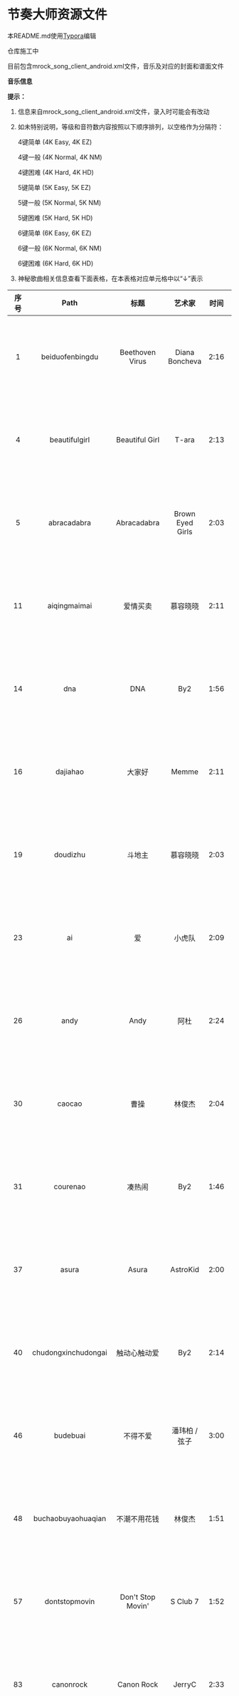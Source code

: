 # 节奏大师资源文件

本README.md使用[Typora](https://www.typora.io/)编辑



仓库施工中

目前包含mrock_song_client_android.xml文件，音乐及对应的封面和谱面文件



**音乐信息**

**提示：**

1. 信息来自mrock_song_client_android.xml文件，录入时可能会有改动

2. 如未特别说明，等级和音符数内容按照以下顺序排列，以空格作为分隔符：

   4键简单 (4K Easy, 4K EZ)

   4键一般 (4K Normal, 4K NM)

   4键困难 (4K Hard, 4K HD)

   5键简单 (5K Easy, 5K EZ)

   5键一般 (5K Normal, 5K NM)

   5键困难 (5K Hard, 5K HD)

   6键简单 (6K Easy, 6K EZ)

   6键一般 (6K Normal, 6K NM)

   6键困难 (6K Hard, 6K HD)


3. 神秘歌曲相关信息查看下面表格，在本表格对应单元格中以“↓”表示

| 序号 |         Path         |          标题          |       艺术家        | 时间 |  BPM   |         等级         |                    音符数                    |
| :--: | :------------------: | :--------------------: | :-----------------: | :--: | :----: | :------------------: | :------------------------------------------: |
|  1   |   beiduofenbingdu    |    Beethoven Virus     |   Diana Boncheva    | 2:16 |  156   |  2 4 9 2 4 9 2 4 9   |     482 710 910 483 716 912 483 725 919      |
|  4   |    beautifulgirl     |     Beautiful Girl     |        T-ara        | 2:13 |  135   |  3 5 7 3 5 7 3 5 7   |     648 771 919 648 772 922 647 773 921      |
|  5   |     abracadabra      |      Abracadabra       |  Brown Eyed Girls   | 2:03 |  128   |  2 5 7 2 5 7 2 5 7   |     472 871 958 471 874 956 472 882 958      |
|  11  |     aiqingmaimai     |        爱情买卖        |      慕容晓晓       | 2:11 |   95   |  2 4 6 2 4 6 2 4 6   |     379 679 843 379 689 835 379 701 845      |
|  14  |         dna          |          DNA           |         By2         | 1:56 |  122   |  2 4 7 2 4 7 2 4 7   |     242 708 762 242 713 738 242 714 767      |
|  16  |       dajiahao       |         大家好         |        Memme        | 2:11 |  170   | 5 7 10 5 7 10 5 7 10 |    700 875 1450 700 875 1450 700 875 1450    |
|  19  |       doudizhu       |         斗地主         |      慕容晓晓       | 2:03 |  144   |  2 5 7 2 5 7 2 5 7   |    476 959 1233 476 959 1233 476 959 1233    |
|  23  |          ai          |           爱           |       小虎队        | 2:09 | 126.19 |  3 5 7 3 5 7 3 5 7   |    521 772 1077 521 772 1084 521 772 1084    |
|  26  |         andy         |          Andy          |        阿杜         | 2:24 |   68   |  3 5 6 3 5 6 3 5 6   |     374 583 679 373 582 682 373 581 682      |
|  30  |        caocao        |          曹操          |       林俊杰        | 2:04 |   72   |  1 4 7 1 4 7 1 4 7   |     269 625 744 269 630 746 269 639 748      |
|  31  |       courenao       |         凑热闹         |         By2         | 1:46 |  115   |  2 5 7 2 5 7 2 5 7   |     289 697 773 289 699 779 289 699 779      |
|  37  |        asura         |         Asura          |      AstroKid       | 2:00 |  177   |  4 6 9 4 6 9 4 6 9   |  461 1049 1390 461 1049 1448 461 1049 1448   |
|  40  | chudongxinchudongai  |      触动心触动爱      |         By2         | 2:14 |   86   |  2 4 7 2 4 7 2 4 7   |     340 631 863 340 631 863 340 631 863      |
|  46  |       budebuai       |        不得不爱        |    潘玮柏 / 弦子    | 3:00 |   80   |  2 4 6 2 4 6 2 4 6   |    450 852 1086 450 855 1060 450 839 1060    |
|  48  |  buchaobuyaohuaqian  |      不潮不用花钱      |       林俊杰        | 1:51 |  112   |  2 5 7 2 5 7 2 5 7   |     342 552 676 342 551 674 342 545 670      |
|  57  |    dontstopmovin     |   Don't Stop Movin'    |      S Club 7       | 1:52 |  126   |  3 5 7 3 5 7 3 5 7   |    311 736 1086 311 736 1103 311 745 1099    |
|  83  |      canonrock       |       Canon Rock       |       JerryC        | 2:33 |  200   | 3 7 10 3 7 10 3 7 10 |  682 1375 2615 682 1377 2628 682 1377 2639   |
|  84  |      dongfengpo      |         东风破         |       周杰伦        | 2:30 |   73   |  3 5 6 3 5 6 3 5 6   |     455 529 628 457 530 628 457 534 637      |
|  89  |        adonis        |         Adonis         |         M2U         | 2:20 |  140   |  3 6 8 3 6 8 3 6 8   |    472 844 1112 472 844 1112 472 845 1112    |
|  96  |    aroundtheworld    |    Around The World    |       m.o.v.e       | 2:38 |  120   |  4 6 7 4 6 7 4 6 7   |    428 908 1009 428 916 1009 428 916 1009    |
|  98  |       daybyday       |       DAY BY DAY       |        T-ara        | 1:34 |  118   |  2 4 6 2 4 6 2 4 6   |     216 479 748 216 479 748 216 479 749      |
| 100  |      caisedehei      |        彩色的黑        |      吉克隽逸       | 2:14 |  105   |  2 5 7 2 5 7 2 5 7   |     360 624 725 360 626 718 361 619 719      |
| 101  |   clubcanthandleme   |  Club Can't Handle Me  |      Flo Rida       | 2:23 |  128   |  2 5 6 2 4 6 2 5 6   |    501 961 1308 501 962 1310 501 963 1318    |
| 103  |   buyaoshuilanjiao   |       不要睡懒觉       |       汪苏泷        | 2:00 |  178   |  2 4 6 2 4 6 2 4 6   |    499 831 1074 499 831 1076 499 815 1097    |
| 106  |       bugatti        |        Bugatti         |      Ace Hood       | 2:01 |  131   |  2 4 7 2 4 7 2 4 7   |     410 564 844 414 564 842 414 564 897      |
| 112  |     drunkenstein     |      DrunkenSteiN      |    Paul Bazooka     | 2:08 |  128   |  3 6 9 3 6 9 3 6 9   |  532 1000 1360 532 1000 1360 532 1000 1360   |
| 118  |       badapple       |      Bad Apple!!       |       nomico        | 2:23 |  138   |  4 6 8 4 6 8 4 6 8   |  893 1036 1253 902 1036 1155 892 1043 1155   |
|  ↑   |          ↑           |           ↑            |       のみこ        |  ↑   |   ↑    |          ↑           |                      ↑                       |
| 122  |      breakdown       |       Break Down       |   Super Junior M    | 2:22 |  130   |  2 4 6 2 4 6 2 4 6   |    440 816 1312 440 820 1339 440 824 1353    |
| 126  |     brightspring     |     Bright Spring      |         M2U         | 2:36 |  130   |  3 5 7 3 5 7 3 5 7   |  506 1123 1558 506 1125 1569 506 1125 1567   |
| 128  | bigbangyitianyitian  |        一天一天        |       BIGBANG       | 2:06 |  126   |  2 4 6 2 4 6 2 4 6   |    387 686 1031 387 688 1045 387 688 1045    |
|  ↑   |          ↑           |        하루하루        |          ↑          |  ↑   |   ↑    |          ↑           |                      ↑                       |
| 130  |   beyondzhendeaini   |        真的爱你        |       Beyond        | 2:29 | 77.213 |  1 3 5 1 3 5 1 3 5   |    424 679 1008 424 677 1010 424 688 1010    |
| 136  |        drama         |         Drama          |   Diana Boncheva    | 2:35 |  134   |  3 6 9 3 6 9 3 6 9   |  604 1022 1328 604 1022 1341 604 1030 1347   |
| 148  |       diyitian       |         第一天         |       孙燕姿        | 2:30 |  176   |  3 5 7 3 5 7 3 5 7   |  773 1214 2088 773 1214 2086 773 1214 2098   |
| 149  |        dadada        |         DADADA         |      yuimino+       | 2:14 |  145   | 3 5 10 3 5 10 3 5 10 |  475 1239 1829 475 1237 1832 475 1235 1838   |
| 184  |       applause       |        Applause        |      Lady Gaga      | 2:21 |  140   |  3 5 7 3 5 7 3 5 7   |    486 949 1366 486 949 1366 484 949 1366    |
| 185  |      chaoyougan      |         超有感         |       黄鸿升        | 2:32 |  125   |  3 5 7 3 5 7 3 5 7   |    378 923 1425 378 927 1425 378 927 1425    |
| 226  |    beautifullight    |    Beautiful Light     |       金志文        | 2:12 |   95   |  2 4 6 2 4 6 2 4 6   |     378 655 945 378 655 945 378 655 945      |
| 227  |      aibujieshi      |       爱，不解释       |        张杰         | 2:18 |   95   |  1 3 5 1 3 5 1 3 5   |     324 524 824 324 524 824 324 524 824      |
| 236  |      dearmozart      |      Dear Mozart       |       JerryC        | 2:19 |  210   | 3 7 10 3 7 10 3 7 10 | 1091 1507 2556 1091 1513 2552 1091 1513 2552 |
| 248  |       babaquna       |       爸爸去哪儿       |        群星         | 2:18 |  101   |  2 4 6 2 4 6 2 4 6   |     290 550 701 290 550 701 290 550 701      |
| 249  |       duyiwuer       |        独一无二        |         By2         | 1:48 |  140   |  2 5 6 2 5 6 2 5 6   |     271 563 734 271 563 734 271 563 734      |
| 256  |      4minuteshm      |       喜欢水吗？       |       4minute       | 2:08 |  125   |  2 4 6 2 4 6 2 4 6   |    436 724 1132 436 724 1132 436 724 1132    |
|  ↑   |          ↑           |        물 좋아?        |          ↑          |  ↑   |   ↑    |          ↑           |                      ↑                       |
| 263  |        cunzai        |          存在          |        汪峰         | 2:08 |  114   |  2 4 6 2 4 6 2 4 6   |     511 677 949 511 677 949 511 677 949      |
| 266  |   aiqingfadeguang    |       爱情发的光       |      吉克隽逸       | 1:59 |  103   |  2 4 6 2 4 6 2 4 6   |     449 612 806 449 612 806 449 612 806      |
| 268  |       dafeiji        |       合体打飞机       |        祈合         | 2:05 |  120   |  2 4 6 2 4 6 2 4 6   |     319 511 790 319 511 789 319 511 790      |
| 269  |       behappy        |         快乐送         |        群星         | 1:57 |  127   |  2 4 7 2 4 7 2 4 7   |    279 787 1032 279 787 1032 279 783 1032    |
| 275  |      aiqingkele      |          渴了          |       张惠妹        | 2:11 |  130   |  2 4 7 2 4 7 2 4 7   |     416 669 942 416 669 942 416 669 942      |
| 285  |         dixi         |          底细          |       杨宗纬        | 2:12 |   70   |  1 3 5 1 3 5 1 3 5   |     195 320 498 192 320 497 195 320 501      |
| 290  |     beiershuang      |         倍儿爽         |       大张伟        | 2:07 |  130   |  2 4 6 2 4 6 2 4 6   |     337 684 996 344 684 998 336 684 996      |
| 301  |      cishicike       |        此时此刻        |        许巍         | 2:27 |  140   |  3 5 8 3 5 8 3 5 8   |  613 1041 1427 613 1041 1427 613 1041 1427   |
| 302  |     cengjingdeni     |        曾经的你        |        许巍         | 2:31 |  95.1  |  2 4 6 2 4 6 2 4 6   |     390 573 888 390 573 888 390 573 888      |
| 313  |      buzaiyouyu      |        不再犹豫        |       Beyond        | 2:31 | 133.85 |  2 4 7 2 4 7 2 4 7   |    565 870 1459 567 874 1461 569 874 1461    |
| 315  |    arklightrmver     |        ArkLight        |         M2U         | 2:24 |  155   | 4 7 10 4 7 10 4 7 10 |  601 1066 1863 603 1082 1846 601 1079 1846   |
| 326  |  aslongasyouloveme   | As Long As You Love Me |    Justin Bieber    | 2:37 |  140   |  3 5 7 3 5 7 3 5 7   |    638 933 1311 638 933 1311 638 933 1311    |
| 330  |    beautifultimes    |    Beautiful Times     |      Owl City       | 2:27 |  136   |  3 5 7 3 5 7 3 5 7   |  499 1036 1455 499 1036 1454 499 1036 1454   |
| 331  |         baby         |          Baby          |    Justin Bieber    | 2:32 |  130   |  3 5 7 3 5 7 3 5 7   |    629 962 1598 629 961 1598 629 961 1598    |
| 335  |      dreamyday       |       Dreamy Day       |         M2U         | 2:05 |  128   |  4 5 7 4 5 7 4 5 7   |    518 719 1054 518 719 1054 518 719 1054    |
| 339  |       dontstop       |       Don't Stop       | 5 Seconds of Summer | 2:06 |  150   |  3 5 7 3 5 7 3 5 7   |    601 956 1322 601 956 1322 601 956 1322    |
| 342  |      dontmatter      |      Don't Matter      |        Akon         | 2:10 | 125.21 |  3 5 7 3 5 7 3 5 7   |    431 756 1096 431 756 1093 431 756 1093    |
| 345  |         burn         |          Burn          |   Ellie Goulding    | 2:10 |  174   |  3 5 7 3 5 7 3 5 7   |    674 927 1555 674 927 1557 674 927 1557    |
| 347  |      darkhorse       |       Dark Horse       |     Katy Perry      | 2:28 |  132   |  3 5 7 3 5 7 3 5 7   |    499 825 1182 499 825 1182 499 825 1182    |
| 352  |    doyouevershine    |   Do You Ever Shine?   |       五月天        | 2:33 |  155   |  2 5 7 2 5 7 2 5 7   |    534 921 1311 532 921 1311 534 921 1311    |
| 354  |      clingcling      |      Cling Cling       |       Perfume       | 2:49 |  135   |  2 5 6 2 5 6 2 5 6   |    453 828 1505 453 828 1509 453 828 1509    |
| 356  |      buxiangzd       |        不想长大        |        S.H.E        | 2:23 |   93   |  3 5 7 3 5 7 3 5 7   |     328 533 777 328 533 777 328 533 777      |
| 359  |     blackbullet      |       神秘歌曲06       |        佚名         |  ↓   |   ↓    |          ↓           |                      ↓                       |
| 363  |      bartender       |       Bartender        |       Lady A        | 2:22 |  101   |  3 5 7 3 5 7 3 5 7   |    453 694 1137 453 694 1135 453 694 1135    |
| 366  |      breakfree       |       Break Free       |    Ariana Grande    | 2:21 |  130   |  3 5 7 3 5 7 3 5 7   |    537 903 1281 537 903 1281 537 903 1281    |
| 368  |       bangbang       |       Bang Bang        |      Jessie J       | 2:27 |  150   |  3 5 7 3 5 7 3 5 7   |    659 943 1429 659 931 1429 659 931 1429    |
| 378  |    anywhereforyou    |    Anywhere For You    |     John Martin     | 2:14 |  128   |  3 5 7 3 5 7 3 5 7   |    519 768 1106 519 768 1106 519 768 1106    |
| 379  |     1987wbzhyjn      |   1987我不知会遇见你   |       李宇春        | 2:19 |  115   |  1 3 5 1 3 5 1 3 5   |    436 706 1238 436 706 1238 436 706 1238    |
| 383  |      burutiaowu      |        不如跳舞        |       陈慧琳        | 2:15 |  140   |  2 5 8 2 5 8 2 5 8   |    440 745 1167 440 745 1167 440 745 1167    |
| 387  |       babyboy        |        Baby Boy        |       王心凌        | 2:04 |  144   |  3 5 7 3 5 7 3 5 7   |    442 696 1077 442 696 1077 442 696 1077    |
| 389  |         dadi         |          大地          |       Beyond        | 2:43 |  143   |  2 4 7 2 4 7 2 4 7   |    574 932 1449 574 932 1449 574 932 1449    |
| 398  |    aiwoshaoyidian    |       爱我少一点       |        李鹤         | 2:04 |  130   |  2 5 7 2 5 7 2 5 7   |    480 902 1264 480 902 1264 480 902 1264    |
| 420  |       cainimei       |       神秘歌曲21       |        佚名         |  ↓   |   ↓    |          ↓           |                      ↓                       |
| 421  |      barbarbar       |      Bar Bar Bar       |     Crayon Pop      | 2:07 |  134   |  2 5 7 2 5 7 2 5 7   |     510 626 906 510 626 906 510 626 906      |
| 423  |      cainimei01      |       神秘歌曲23       |        佚名         |  ↓   |   ↓    |          ↓           |                      ↓                       |
| 428  |       dashidai       |         大时代         |       徐子崴        | 2:13 |  128   |  2 4 7 2 4 7 2 4 7   |    451 682 1125 451 682 1125 451 682 1125    |
| 437  | duoyuandouyaozaiyiqi |     多远都要在一起     |       邓紫棋        | 2:32 |  136   |  2 4 6 2 4 6 2 4 6   |    428 878 1610 428 878 1605 429 878 1605    |
| 445  |      cainimei03      |       神秘歌曲30       |        佚名         |  ↓   |   ↓    |          ↓           |                      ↓                       |
| 447  |      cainimei02      |       神秘歌曲27       |        佚名         |  ↓   |   ↓    |          ↓           |                      ↓                       |
| 450  |       bsmlbgj        |     不是猛龙不过江     |       胡彦斌        | 2:40 |  135   |  2 4 6 2 4 6 2 4 6   |    541 723 1795 541 723 1795 541 723 1795    |
| 461  |       bxtaqgs        |     不想听爱情故事     |   赵乃吉 / High4    | 2:17 |  160   |  1 3 6 1 3 6 1 3 6   |    450 587 1053 450 587 1062 450 587 1062    |
| 464  |      dragonsoul      |      Dragon Soul       |      谷本贵义       | 2:30 |  162   |  2 5 8 2 5 8 2 5 8   |  807 1096 1458 807 1096 1458 807 1096 1458   |
|  ↑   |          ↑           |           ↑            |      谷本貴義       |  ↑   |   ↑    |          ↑           |                      ↑                       |
| 477  |    accordingtoyou    |    According To you    | Orianthi Panagaris  | 2:21 |  131   |  2 4 7 2 4 7 2 4 7   |    529 727 1341 529 723 1341 529 723 1341    |
| 483  |   2differenttears    |   2 Different Tears    |    Wonder Girls     | 2:07 |  124   |  1 4 7 1 4 7 1 4 7   |    259 571 1120 259 571 1128 259 571 1128    |
| 503  |     doyouloveme      |                        |                     |      |        |                      |                                              |
| 504  |     bond1ae6au1      |      Double Agent      |       WAV.AV        | 2:26 |  160   |   4KHD 10 5KHD 10    |             4KHD 1984 5KHD 2119              |
| 508  |     blackmakeup      |     Black Make Up      |     安室奈美惠      | 2:11 |  108   |  2 4 6 2 4 6 2 4 6   |     494 573 994 494 573 994 494 573 994      |
|  ↑   |          ↑           |           ↑            |     安室奈美恵      |  ↑   |   ↑    |          ↑           |                      ↑                       |
| 510  |      dengderen       |         等的人         |        陈冰         | 2:50 |   90   |  2 4 6 2 4 6 2 4 6   |    607 842 1115 607 842 1115 607 842 1115    |
| 514  |     doubleagent      |      Double Agent      |       WAV.AV        | 2:26 |  160   | 4 7 10 4 7 10 4 7 10 |  879 1375 1960 879 1375 2104 879 1375 2104   |
| 518  |      cainimei04      |       神秘歌曲57       |       临时工        |  ↓   |   ↓    |          ↓           |                      ↓                       |
| 521  |     brandnewdays     |     Brand New Days     |        Apink        | 2:32 |  128   |  2 4 7 2 4 7 2 4 7   |    488 774 1288 488 774 1288 488 774 1288    |
| 532  |       daoluan        |      不给糖就捣乱      |    iKz / 洛天依     | 2:55 |  115   |  3 5 9 3 5 9 3 5 9   |    488 731 1220 488 731 1220 488 731 1220    |
| 541  |       disorder       |                        |                     |      |        |                      |                                              |
| 557  |      accentier       |       Accentier        |      蓝井艾露       | 2:59 |  174   |  2 5 8 2 5 8 2 5 8   |    621 936 2051 621 936 2051 621 936 2051    |
|  ↑   |          ↑           |     アクセンティア     |     藍井エイル      |  ↑   |   ↑    |          ↑           |                      ↑                       |
| 566  |      disconight      |      Disco Night       |         M2U         | 2:34 |  128   |  3 6 9 3 6 9 3 6 9   |  741 1018 1451 741 1018 1453 741 1018 1453   |
| 574  |      cainimei05      |       神秘歌曲91       |       临时工        |  ↓   |   ↓    |          ↓           |                      ↓                       |
| 575  |      cainimei06      |       神秘歌曲92       |       临时工        |  ↓   |   ↓    |          ↓           |                      ↓                       |
|  ?   |       airwave        |        Airwave         |         M2U         | 1:46 |  150   |          /           |              4KEZ 101 4KNM 193               |



**神秘歌曲信息**

**提示：**

1. 和上面提示1和提示2一样

| 神秘歌曲序号 |    Path     |        标题        |      艺术家      | 时间 |  BPM   |     等级      |       音符数        |         来源          |
| :----------: | :---------: | :----------------: | :--------------: | :--: | :----: | :-----------: | :-----------------: | :-------------------: |
|      1       |  friend01   |                    |                  |      |        |               |                     |                       |
|      2       |  friend02   |                    |                  |      |        |               |                     |                       |
|      3       |  friend03   |      Connect       |      ClariS      | 1:43 |  175   | 4KNM 5 4KHD 6 | 4KNM 1184 4KHD 1556 |     魔法少女小圆      |
|      ↑       |      ↑      |      コネクト      |        ↑         |  ↑   |   ↑    |       ↑       |          ↑          | 魔法少女まどか☆マギカ |
|      4       |  perfumene  |                    |                  |      |        |               |                     |                       |
|      5       |  friend04   |                    |                  |      |        |               |                     |                       |
|      6       | blackbullet |    black bullet    |     fripSide     | 2:40 |  155   |    4KNM 6     |      4KNM 1006      |       黑色子弹        |
|      ↑       |      ↑      |         ↑          |        ↑         |  ↑   |   ↑    |       ↑       |          ↑          |  ブラック・ブレット   |
|      21      |  cainimei   |    Little Apple    | T-ara / 筷子兄弟 | 2:17 |  126   |    4KHD 7     |      4KHD 1265      |                       |
|      23      | cainimei01  |  Ukhli Vich Daana  |   Daler Mehndi   | 2:01 | 144.82 |    4KHD 6     |      4KHD 990       |                       |
|      27      | cainimei02  |   What Is Love?    |     Haddaway     | 2:42 | 123.85 |    4KHD 6     |      4KHD 870       |                       |
|      30      | cainimei03  |        Hop         |       Azis       | 2:00 |   84   |    4KNM 5     |      4KNM 612       |                       |
|      57      | cainimei04  | Primetime-Sexcrime |    Earphones     | 2:06 |  120   |    4KNM 6     |      4KNM 760       |                       |
|      91      | cainimei05  |      Angelina      |     Lou Bega     | 2:09 |  125   |    4KNM 6     |      4KNM 603       |                       |
|      92      | cainimei06  |         Bo         |      Elizio      | 2:21 |   83   |    4KNM 6     |      4KNM 746       |                       |

